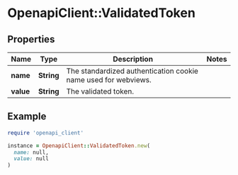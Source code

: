 # OpenapiClient::ValidatedToken

## Properties

| Name | Type | Description | Notes |
| ---- | ---- | ----------- | ----- |
| **name** | **String** | The standardized authentication cookie name used for webviews.  |  |
| **value** | **String** | The validated token.  |  |

## Example

```ruby
require 'openapi_client'

instance = OpenapiClient::ValidatedToken.new(
  name: null,
  value: null
)
```

